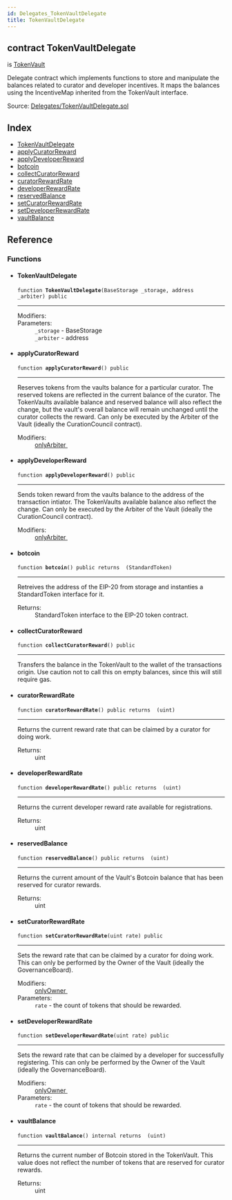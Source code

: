 ```yaml
---
id: Delegates_TokenVaultDelegate
title: TokenVaultDelegate
---
```


<div class="contract-doc"><div class="contract"><h2 class="contract-header"><span class="contract-kind">contract</span> TokenVaultDelegate</h2><p class="base-contracts"><span>is</span> <a href="Vault_TokenVault.html">TokenVault</a></p><p class="description">Delegate contract which implements functions to store and manipulate the balances related to curator and developer incentives. It maps the balances using the IncentiveMap inherited from the TokenVault interface.</p><div class="source">Source: <a href="https://github.com/TallaBotChain/botchain/blob/v0.1.0/contracts/Delegates/TokenVaultDelegate.sol" target="_blank">Delegates/TokenVaultDelegate.sol</a></div></div><div class="index"><h2>Index</h2><ul><li><a href="Delegates_TokenVaultDelegate.html#TokenVaultDelegate">TokenVaultDelegate</a></li><li><a href="Delegates_TokenVaultDelegate.html#applyCuratorReward">applyCuratorReward</a></li><li><a href="Delegates_TokenVaultDelegate.html#applyDeveloperReward">applyDeveloperReward</a></li><li><a href="Delegates_TokenVaultDelegate.html#botcoin">botcoin</a></li><li><a href="Delegates_TokenVaultDelegate.html#collectCuratorReward">collectCuratorReward</a></li><li><a href="Delegates_TokenVaultDelegate.html#curatorRewardRate">curatorRewardRate</a></li><li><a href="Delegates_TokenVaultDelegate.html#developerRewardRate">developerRewardRate</a></li><li><a href="Delegates_TokenVaultDelegate.html#reservedBalance">reservedBalance</a></li><li><a href="Delegates_TokenVaultDelegate.html#setCuratorRewardRate">setCuratorRewardRate</a></li><li><a href="Delegates_TokenVaultDelegate.html#setDeveloperRewardRate">setDeveloperRewardRate</a></li><li><a href="Delegates_TokenVaultDelegate.html#vaultBalance">vaultBalance</a></li></ul></div><div class="reference"><h2>Reference</h2><div class="functions"><h3>Functions</h3><ul><li><div class="item function"><span id="TokenVaultDelegate" class="anchor-marker"></span><h4 class="name">TokenVaultDelegate</h4><div class="body"><code class="signature">function <strong>TokenVaultDelegate</strong><span>(BaseStorage _storage, address _arbiter) </span><span>public </span></code><hr/><dl><dt><span class="label-modifiers">Modifiers:</span></dt><dd></dd><dt><span class="label-parameters">Parameters:</span></dt><dd><div><code>_storage</code> - BaseStorage</div><div><code>_arbiter</code> - address</div></dd></dl></div></div></li><li><div class="item function"><span id="applyCuratorReward" class="anchor-marker"></span><h4 class="name">applyCuratorReward</h4><div class="body"><code class="signature">function <strong>applyCuratorReward</strong><span>() </span><span>public </span></code><hr/><div class="description"><p>Reserves tokens from the vaults balance for a particular curator.  The reserved tokens are reflected in the current balance of the curator.  The TokenVaults available balance and reserved balance will also reflect the change, but the vault&#x27;s overall balance will remain unchanged until the curator collects the reward. Can only be executed by the Arbiter of the Vault (ideally the CurationCouncil contract).</p></div><dl><dt><span class="label-modifiers">Modifiers:</span></dt><dd><a href="Upgradability_ArbiterKeyed.html#onlyArbiter">onlyArbiter </a></dd></dl></div></div></li><li><div class="item function"><span id="applyDeveloperReward" class="anchor-marker"></span><h4 class="name">applyDeveloperReward</h4><div class="body"><code class="signature">function <strong>applyDeveloperReward</strong><span>() </span><span>public </span></code><hr/><div class="description"><p>Sends token reward from the vaults balance to the address of the transaction intiator. The TokenVaults available balance also reflect the change. Can only be executed by the Arbiter of the Vault (ideally the CurationCouncil contract).</p></div><dl><dt><span class="label-modifiers">Modifiers:</span></dt><dd><a href="Upgradability_ArbiterKeyed.html#onlyArbiter">onlyArbiter </a></dd></dl></div></div></li><li><div class="item function"><span id="botcoin" class="anchor-marker"></span><h4 class="name">botcoin</h4><div class="body"><code class="signature">function <strong>botcoin</strong><span>() </span><span>public </span><span>returns  (StandardToken) </span></code><hr/><div class="description"><p>Retreives the address of the EIP-20 from storage and instanties a StandardToken interface for it.</p></div><dl><dt><span class="label-return">Returns:</span></dt><dd>StandardToken interface to the EIP-20 token contract.</dd></dl></div></div></li><li><div class="item function"><span id="collectCuratorReward" class="anchor-marker"></span><h4 class="name">collectCuratorReward</h4><div class="body"><code class="signature">function <strong>collectCuratorReward</strong><span>() </span><span>public </span></code><hr/><div class="description"><p>Transfers the balance in the TokenVault to the wallet of the transactions origin. Use caution not to call this on empty balances, since this will still require gas.</p></div></div></div></li><li><div class="item function"><span id="curatorRewardRate" class="anchor-marker"></span><h4 class="name">curatorRewardRate</h4><div class="body"><code class="signature">function <strong>curatorRewardRate</strong><span>() </span><span>public </span><span>returns  (uint) </span></code><hr/><div class="description"><p>Returns the current reward rate that can be claimed by a curator for doing work.</p></div><dl><dt><span class="label-return">Returns:</span></dt><dd>uint</dd></dl></div></div></li><li><div class="item function"><span id="developerRewardRate" class="anchor-marker"></span><h4 class="name">developerRewardRate</h4><div class="body"><code class="signature">function <strong>developerRewardRate</strong><span>() </span><span>public </span><span>returns  (uint) </span></code><hr/><div class="description"><p>Returns the current developer reward rate available for registrations.</p></div><dl><dt><span class="label-return">Returns:</span></dt><dd>uint</dd></dl></div></div></li><li><div class="item function"><span id="reservedBalance" class="anchor-marker"></span><h4 class="name">reservedBalance</h4><div class="body"><code class="signature">function <strong>reservedBalance</strong><span>() </span><span>public </span><span>returns  (uint) </span></code><hr/><div class="description"><p>Returns the current amount of the Vault&#x27;s Botcoin balance that has been reserved for curator rewards.</p></div><dl><dt><span class="label-return">Returns:</span></dt><dd>uint</dd></dl></div></div></li><li><div class="item function"><span id="setCuratorRewardRate" class="anchor-marker"></span><h4 class="name">setCuratorRewardRate</h4><div class="body"><code class="signature">function <strong>setCuratorRewardRate</strong><span>(uint rate) </span><span>public </span></code><hr/><div class="description"><p>Sets the reward rate that can be claimed by a curator for doing work. This can only be performed by the Owner of the Vault (ideally the GovernanceBoard).</p></div><dl><dt><span class="label-modifiers">Modifiers:</span></dt><dd><a href="Upgradability_OwnableKeyed.html#onlyOwner">onlyOwner </a></dd><dt><span class="label-parameters">Parameters:</span></dt><dd><div><code>rate</code> - the count of tokens that should be rewarded.</div></dd></dl></div></div></li><li><div class="item function"><span id="setDeveloperRewardRate" class="anchor-marker"></span><h4 class="name">setDeveloperRewardRate</h4><div class="body"><code class="signature">function <strong>setDeveloperRewardRate</strong><span>(uint rate) </span><span>public </span></code><hr/><div class="description"><p>Sets the reward rate that can be claimed by a developer for successfully registering. This can only be performed by the Owner of the Vault (ideally the GovernanceBoard).</p></div><dl><dt><span class="label-modifiers">Modifiers:</span></dt><dd><a href="Upgradability_OwnableKeyed.html#onlyOwner">onlyOwner </a></dd><dt><span class="label-parameters">Parameters:</span></dt><dd><div><code>rate</code> - the count of tokens that should be rewarded.</div></dd></dl></div></div></li><li><div class="item function"><span id="vaultBalance" class="anchor-marker"></span><h4 class="name">vaultBalance</h4><div class="body"><code class="signature">function <strong>vaultBalance</strong><span>() </span><span>internal </span><span>returns  (uint) </span></code><hr/><div class="description"><p>Returns the current number of Botcoin stored in the TokenVault. This value does not reflect the number of tokens that are reserved for curator rewards.</p></div><dl><dt><span class="label-return">Returns:</span></dt><dd>uint</dd></dl></div></div></li></ul></div></div></div>
